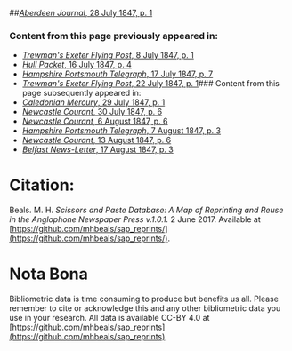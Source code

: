 ##[*Aberdeen Journal*, 28 July 1847, p. 1](https://mhbeals.github.io/sap_html/Aberdeen-Journal/Aberdeen-Journal-28-July-1847-p-1)

### Content from this page previously appeared in:
+ [*Trewman's Exeter Flying Post*, 8 July 1847, p. 1](https://mhbeals.github.io/sap_html/Trewman's-Exeter-Flying-Post/Trewman's-Exeter-Flying-Post-8-July-1847-p-1)
+ [*Hull Packet*, 16 July 1847, p. 4](https://mhbeals.github.io/sap_html/Hull-Packet/Hull-Packet-16-July-1847-p-4)
+ [*Hampshire Portsmouth Telegraph*, 17 July 1847, p. 7](https://mhbeals.github.io/sap_html/Hampshire-Portsmouth-Telegraph/Hampshire-Portsmouth-Telegraph-17-July-1847-p-7)
+ [*Trewman's Exeter Flying Post*, 22 July 1847, p. 1](https://mhbeals.github.io/sap_html/Trewman's-Exeter-Flying-Post/Trewman's-Exeter-Flying-Post-22-July-1847-p-1)### Content from this page subsequently appeared in:
+ [*Caledonian Mercury*, 29 July 1847, p. 1](https://mhbeals.github.io/sap_html/Caledonian-Mercury/Caledonian-Mercury-29-July-1847-p-1)
+ [*Newcastle Courant*, 30 July 1847, p. 6](https://mhbeals.github.io/sap_html/Newcastle-Courant/Newcastle-Courant-30-July-1847-p-6)
+ [*Newcastle Courant*, 6 August 1847, p. 6](https://mhbeals.github.io/sap_html/Newcastle-Courant/Newcastle-Courant-6-August-1847-p-6)
+ [*Hampshire Portsmouth Telegraph*, 7 August 1847, p. 3](https://mhbeals.github.io/sap_html/Hampshire-Portsmouth-Telegraph/Hampshire-Portsmouth-Telegraph-7-August-1847-p-3)
+ [*Newcastle Courant*, 13 August 1847, p. 6](https://mhbeals.github.io/sap_html/Newcastle-Courant/Newcastle-Courant-13-August-1847-p-6)
+ [*Belfast News-Letter*, 17 August 1847, p. 3](https://mhbeals.github.io/sap_html/Belfast-News-Letter/Belfast-News-Letter-17-August-1847-p-3)
                    
# Citation: 

Beals. M. H. *Scissors and Paste Database: A Map of Reprinting and Reuse in the Anglophone Newspaper Press v.1.0.1.* 2 June 2017. Available at [https://github.com/mhbeals/sap_reprints/](https://github.com/mhbeals/sap_reprints/). 
                    
# Nota Bona

Bibliometric data is time consuming to produce but benefits us all. Please remember to cite or acknowledge this and any other bibliometric data you use in your research. All data is available CC-BY 4.0 at [https://github.com/mhbeals/sap_reprints](https://github.com/mhbeals/sap_reprints)